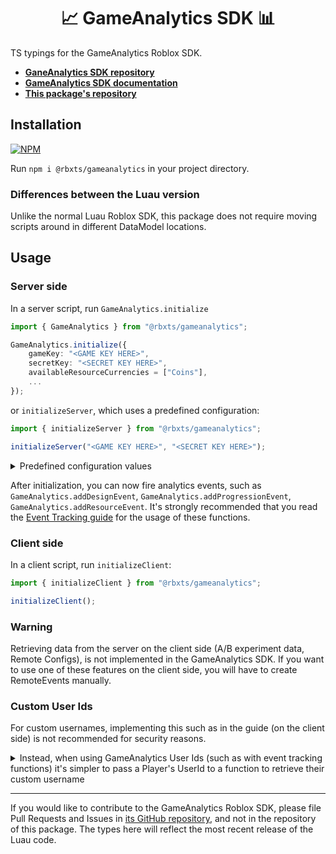<h1 align="center">📈 GameAnalytics SDK 📊</h1>

TS typings for the GameAnalytics Roblox SDK.

- **[GaneAnalytics SDK repository](https://github.com/GameAnalytics/GA-SDK-ROBLOX/)**
- **[GameAnalytics SDK documentation](https://gameanalytics.com/docs/s/article/Roblox-SDK-Setup#Using-The-SDK)**
- **[This package's repository](https://github.com/tacheometry/rbxts-gameanalytics)**

<h2>Installation</h2>

[![NPM](https://nodei.co/npm/@rbxts/gameanalytics.png)](https://npmjs.org/package/@rbxts/gameanalytics)

Run `npm i @rbxts/gameanalytics` in your project directory.

<h3>Differences between the Luau version</h3>

Unlike the normal Luau Roblox SDK, this package does not require moving scripts around in different DataModel locations.

<h2>Usage</h2>

<h3>Server side</h3>

In a server script, run `GameAnalytics.initialize`

```ts
import { GameAnalytics } from "@rbxts/gameanalytics";

GameAnalytics.initialize({
	gameKey: "<GAME KEY HERE>",
	secretKey: "<SECRET KEY HERE>",
	availableResourceCurrencies = ["Coins"],
	...
});
```

or `initializeServer`, which uses a predefined configuration:

```ts
import { initializeServer } from "@rbxts/gameanalytics";

initializeServer("<GAME KEY HERE>", "<SECRET KEY HERE>");
```

<details>
<summary>Predefined configuration values</summary>

```ts
{
	build: "0.1",

	enableInfoLog: true,
	enableVerboseLog: true,

	// debug is enabled in Studio by default
	enableDebugLog: undefined,

	automaticSendBusinessEvents: true,
	reportErrors: true,

	availableCustomDimensions01: [],
	availableCustomDimensions02: [],
	availableCustomDimensions03: [],
	availableResourceCurrencies: [],
	availableResourceItemTypes: [],
	availableGamepasses: []
}
```

</details>

After initialization, you can now fire analytics events, such as `GameAnalytics.addDesignEvent`, `GameAnalytics.addProgressionEvent`, `GameAnalytics.addResourceEvent`. It's strongly recommended that you read the [Event Tracking guide](https://gameanalytics.com/docs/s/article/Roblox-Event-Tracking) for the usage of these functions.

<h3>Client side</h3>

In a client script, run `initializeClient`:

```ts
import { initializeClient } from "@rbxts/gameanalytics";

initializeClient();
```

<h3>Warning</h3>

Retrieving data from the server on the client side (A/B experiment data, Remote Configs), is not implemented in the GameAnalytics SDK. If you want to use one of these features on the client side, you will have to create RemoteEvents manually.

<h3>Custom User Ids</h3>

For custom usernames, implementing this such as in the guide (on the client side) is not recommended for security reasons.

<details>
<summary>Instead, when using GameAnalytics User Ids (such as with event tracking functions) it's simpler to pass a Player's UserId to a function to retrieve their custom username</summary>

```ts
const getUsername = (player: Player) => {
  // don't actually use DisplayNames
  return player.DisplayName;
};

GameAnalytics.addDesignEvent(getUsername(player), {
  eventId: "testEvent",
});
```

</details>

---

If you would like to contribute to the GameAnalytics Roblox SDK, please file Pull Requests and Issues in [its GitHub repository](https://github.com/GameAnalytics/GA-SDK-ROBLOX/), and not in the repository of this package. The types here will reflect the most recent release of the Luau code.
